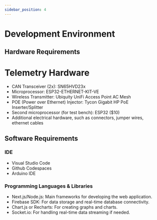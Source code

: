 ```yaml
---
sidebar_position: 4
---
```


# Development Environment

## Hardware Requirements
# Telemetry Hardware
- CAN Transceiver (2x): SN65HVD23x 
- Microprocessor: ESP32-ETHERNET-KIT-VE 
- Wireless Transmitter: Ubiquity UniFi Access Point AC Mesh 
- POE (Power over Ethernet) Injector: Tycon Gigabit HP PoE Inserter/Splitter 
- Second microprocessor (for test bench): ESP32 ($10)
- Additional electrical hardware, such as connectors, jumper wires, ethernet cables

## Software Requirements
### IDE
- Visual Studio Code  
- Github Codespaces  
- Arduino IDE    
### Programming Languages & Libraries    
- Next.js/Node.js:      Main frameworks for developing the web application.  
- Firebase SDK:         For data storage and real-time database connectivity.  
- Chart.js or Recharts: For creating graphs and charts.  
- Socket.io:            For handling real-time data streaming if needed.